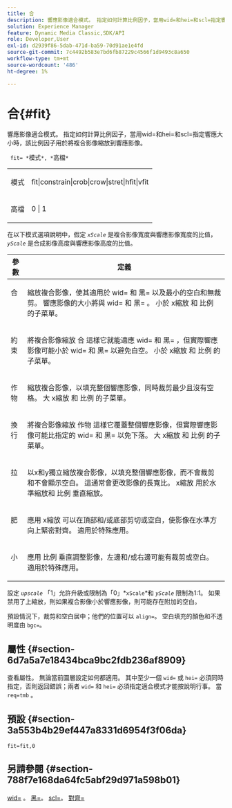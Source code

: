 ```yaml
---
title: 合
description: 響應影像適合模式。 指定如何計算比例因子，當用wid=和hei=和scl=指定響應大小時，該比例因子用於將複合影像縮放到響應影像。
solution: Experience Manager
feature: Dynamic Media Classic,SDK/API
role: Developer,User
exl-id: d2939f86-5dab-471d-ba59-70d91ae1e4fd
source-git-commit: 7c4492b583e7bd6fb87229c4566f1d9493c8a650
workflow-type: tm+mt
source-wordcount: '486'
ht-degree: 1%

---
```


# 合{#fit}

響應影像適合模式。 指定如何計算比例因子，當用wid=和hei=和scl=指定響應大小時，該比例因子用於將複合影像縮放到響應影像。

` fit= *`模式`*, *`高檔`*`

<table id="simpletable_50FBDC6B7CB2448891DD0F491DEB5ACF"> 
 <tr class="strow"> 
  <td class="stentry"> <p> <span class="codeph"> <span class="varname"> 模式 </span> </span> </p> </td> 
  <td class="stentry"> <p> <span class="codeph"> fit|constrain|crob|crow|stret|hfit|vfit </span> </p> </td> 
 </tr> 
 <tr class="strow"> 
  <td class="stentry"> <p> <span class="codeph"> <span class="varname"> 高檔 </span> </span> </p> </td> 
  <td class="stentry"> <p> <span class="codeph"> 0 | 1 </span> </p> </td> 
 </tr> 
</table>

在以下模式選項說明中，假定 *`xScale`* 是複合影像寬度與響應影像寬度的比值， *`yScale`* 是合成影像高度與響應影像高度的比值。

<table id="table_33408ECA9D164AFAA249F8589060545E"> 
 <thead> 
  <tr> 
   <th colname="col1" class="entry"> 參數 </th> 
   <th colname="col2" class="entry"> 定義 </th> 
  </tr> 
 </thead>
 <tbody> 
  <tr valign="top"> 
   <td colname="col1"> <p> <span class="codeph"> 合 </span> </p> </td> 
   <td colname="col2"> <p>縮放複合影像，使其適用於 <span class="codeph"> wid= </span> 和 <span class="codeph"> 黑= </span>以及最小的空白和無裁剪。 響應影像的大小將與 <span class="codeph"> wid= </span> 和 <span class="codeph"> 黑= </span>。 小於 <span class="varname"> x縮放 </span> 和 <span class="varname"> 比例 </span> 的子菜單。 </p> </td> 
  </tr> 
  <tr valign="top"> 
   <td colname="col1"> <p> <span class="codeph"> 約束 </span> </p> </td> 
   <td colname="col2"> <p>將複合影像縮放 <span class="codeph"> 合 </span> 這樣它就能適應 <span class="codeph"> wid= </span> 和 <span class="codeph"> 黑= </span>，但實際響應影像可能小於 <span class="codeph"> wid= </span> 和 <span class="codeph"> 黑= </span> 以避免白空。 小於 <span class="varname"> x縮放 </span> 和 <span class="varname"> 比例 </span> 的子菜單。 </p> </td> 
  </tr> 
  <tr valign="top"> 
   <td colname="col1"> <p> <span class="codeph"> 作物 </span> </p> </td> 
   <td colname="col2"> <p>縮放複合影像，以填充整個響應影像，同時裁剪最少且沒有空格。 大 <span class="varname"> x縮放 </span> 和 <span class="varname"> 比例 </span> 的子菜單。 </p> </td> 
  </tr> 
  <tr valign="top"> 
   <td colname="col1"> <p> <span class="codeph"> 換行 </span> </p> </td> 
   <td colname="col2"> <p>將複合影像縮放 <span class="codeph"> 作物 </span> 這樣它覆蓋整個響應影像，但實際響應影像可能比指定的 <span class="codeph"> wid= </span> 和 <span class="codeph"> 黑= </span> 以免下落。 大 <span class="varname"> x縮放 </span> 和 <span class="varname"> 比例 </span>的子菜單。 </p> </td> 
  </tr> 
  <tr valign="top"> 
   <td colname="col1"> <p> <span class="codeph"> 拉 </span> </p> </td> 
   <td colname="col2"> <p>以x和y獨立縮放複合影像，以填充整個響應影像，而不會裁剪和不會顯示空白。 這通常會更改影像的長寬比。 <span class="varname"> x縮放 </span> 用於水準縮放和 <span class="varname"> 比例 </span> 垂直縮放。 </p> </td> 
  </tr> 
  <tr valign="top"> 
   <td colname="col1"> <p> <span class="codeph"> 肥 </span> </p> </td> 
   <td colname="col2"> <p>應用 <span class="varname"> x縮放 </span> 可以在頂部和/或底部剪切或空白，使影像在水準方向上緊密對齊。 適用於特殊應用。 </p> </td> 
  </tr> 
  <tr valign="top"> 
   <td colname="col1"> <p> <span class="codeph"> 小 </span> </p> </td> 
   <td colname="col2"> <p>應用 <span class="varname"> 比例 </span> 垂直調整影像，左邊和/或右邊可能有裁剪或空白。 適用於特殊應用。 </p> </td> 
  </tr> 
 </tbody> 
</table>

設定 *`upscale`* 「1」允許升級或限制為「0」*`xScale`*和 *`yScale`* 限制為1:1。 如果禁用了上縮放，則如果複合影像小於響應影像，則可能存在附加的空白。

預設情況下，裁剪和空白居中；他們的位置可以 `align=`。 空白填充的顏色和不透明度由 `bgc=`。

## 屬性 {#section-6d7a5a7e18434bca9bc2fdb236af8909}

查看屬性。 無論當前圖層設定如何都適用。 其中至少一個 `wid=` 或 `hei=` 必須同時指定，否則返回錯誤；兩者 `wid=` 和 `hei=` 必須指定適合模式才能按說明行事。 當 `req=tmb` 。

## 預設 {#section-3a553b4b29ef447a8331d6954f3f06da}

`fit=fit,0`

## 另請參閱 {#section-788f7e168da64fc5abf29d971a598b01}

[wid=](../../../../../is-api/http-ref/image-serving-api-ref/c-http-protocol-reference/c-command-reference/r-is-http-wid.md#reference-bfeadcb67bf4485f851eb21345527e47) 。 [黑=](../../../../../is-api/http-ref/image-serving-api-ref/c-http-protocol-reference/c-command-reference/r-is-http-hei.md#reference-6d6f556ccc0e4b98a815e8a5c1944a96)。 [scl=](../../../../../is-api/http-ref/image-serving-api-ref/c-http-protocol-reference/c-command-reference/r-scl.md#reference-b2a74e493d0d407e98fe350551ba3fcc)。 [對齊=](../../../../../is-api/http-ref/image-serving-api-ref/c-http-protocol-reference/c-command-reference/r-align.md#reference-b7d6b87c75124d78884f916dd6544bc7)
